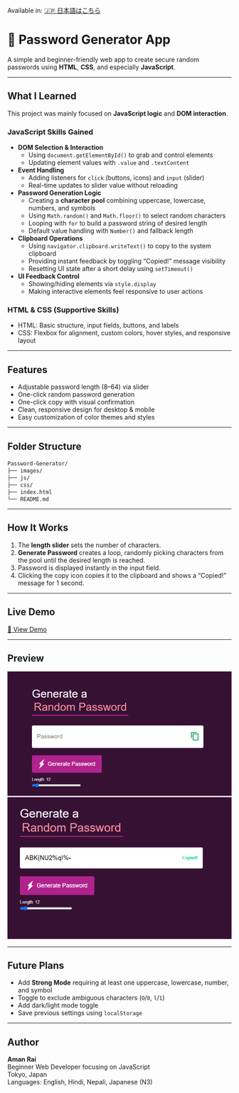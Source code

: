 Available in: [🇯🇵 日本語はこちら](README.ja.md)

# 🔐 Password Generator App

A simple and beginner-friendly web app to create secure random passwords using **HTML**, **CSS**, and especially **JavaScript**.

---

## What I Learned

This project was mainly focused on **JavaScript logic** and **DOM interaction**.

### JavaScript Skills Gained
- **DOM Selection & Interaction**
  - Using `document.getElementById()` to grab and control elements
  - Updating element values with `.value` and `.textContent`
- **Event Handling**
  - Adding listeners for `click` (buttons, icons) and `input` (slider)
  - Real-time updates to slider value without reloading
- **Password Generation Logic**
  - Creating a **character pool** combining uppercase, lowercase, numbers, and symbols
  - Using `Math.random()` and `Math.floor()` to select random characters
  - Looping with `for` to build a password string of desired length
  - Default value handling with `Number()` and fallback length
- **Clipboard Operations**
  - Using `navigator.clipboard.writeText()` to copy to the system clipboard
  - Providing instant feedback by toggling “Copied!” message visibility
  - Resetting UI state after a short delay using `setTimeout()`
- **UI Feedback Control**
  - Showing/hiding elements via `style.display`
  - Making interactive elements feel responsive to user actions

### HTML & CSS (Supportive Skills)
- HTML: Basic structure, input fields, buttons, and labels
- CSS: Flexbox for alignment, custom colors, hover styles, and responsive layout

---

## Features

- Adjustable password length (8–64) via slider
- One-click random password generation
- One-click copy with visual confirmation
- Clean, responsive design for desktop & mobile
- Easy customization of color themes and styles

---

## Folder Structure
```
Password-Generator/
├── images/
├── js/
├── css/
├── index.html
└── README.md
```

---

## How It Works

1. The **length slider** sets the number of characters.
2. **Generate Password** creates a loop, randomly picking characters from the pool until the desired length is reached.
3. Password is displayed instantly in the input field.
4. Clicking the copy icon copies it to the clipboard and shows a “Copied!” message for 1 second.

---

## Live Demo

[🔗 View Demo](https://passwordgenerator1630.netlify.app)

---

## Preview

![App Screenshot 1](images/screenshot1.png)
![App Screenshot 2](images/screenshot2.png)

---

## Future Plans

- Add **Strong Mode** requiring at least one uppercase, lowercase, number, and symbol
- Toggle to exclude ambiguous characters (`O`/`0`, `l`/`1`)
- Add dark/light mode toggle
- Save previous settings using `localStorage`

---

## Author

**Aman Rai**  
Beginner Web Developer focusing on JavaScript  
Tokyo, Japan  
Languages: English, Hindi, Nepali, Japanese (N3)